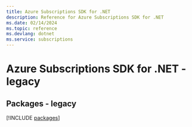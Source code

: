 ```yaml
---
title: Azure Subscriptions SDK for .NET
description: Reference for Azure Subscriptions SDK for .NET
ms.date: 02/14/2024
ms.topic: reference
ms.devlang: dotnet
ms.service: subscriptions
---
```

# Azure Subscriptions SDK for .NET - legacy
## Packages - legacy
[!INCLUDE [packages](subscriptions-index.md)]